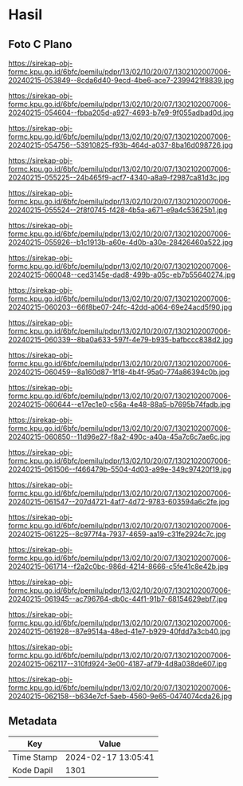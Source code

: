 # Hasil

## Foto C Plano

https://sirekap-obj-formc.kpu.go.id/6bfc/pemilu/pdpr/13/02/10/20/07/1302102007006-20240215-053849--8cda6d40-9ecd-4be6-ace7-2399421f8839.jpg

https://sirekap-obj-formc.kpu.go.id/6bfc/pemilu/pdpr/13/02/10/20/07/1302102007006-20240215-054604--fbba205d-a927-4693-b7e9-9f055adbad0d.jpg

https://sirekap-obj-formc.kpu.go.id/6bfc/pemilu/pdpr/13/02/10/20/07/1302102007006-20240215-054756--53910825-f93b-464d-a037-8ba16d098726.jpg

https://sirekap-obj-formc.kpu.go.id/6bfc/pemilu/pdpr/13/02/10/20/07/1302102007006-20240215-055225--24b465f9-acf7-4340-a8a9-f2987ca81d3c.jpg

https://sirekap-obj-formc.kpu.go.id/6bfc/pemilu/pdpr/13/02/10/20/07/1302102007006-20240215-055524--2f8f0745-f428-4b5a-a671-e9a4c53625b1.jpg

https://sirekap-obj-formc.kpu.go.id/6bfc/pemilu/pdpr/13/02/10/20/07/1302102007006-20240215-055926--b1c1913b-a60e-4d0b-a30e-28426460a522.jpg

https://sirekap-obj-formc.kpu.go.id/6bfc/pemilu/pdpr/13/02/10/20/07/1302102007006-20240215-060048--ced3145e-dad8-499b-a05c-eb7b55640274.jpg

https://sirekap-obj-formc.kpu.go.id/6bfc/pemilu/pdpr/13/02/10/20/07/1302102007006-20240215-060203--66f8be07-24fc-42dd-a064-69e24acd5f90.jpg

https://sirekap-obj-formc.kpu.go.id/6bfc/pemilu/pdpr/13/02/10/20/07/1302102007006-20240215-060339--8ba0a633-597f-4e79-b935-bafbccc838d2.jpg

https://sirekap-obj-formc.kpu.go.id/6bfc/pemilu/pdpr/13/02/10/20/07/1302102007006-20240215-060459--8a160d87-1f18-4b4f-95a0-774a86394c0b.jpg

https://sirekap-obj-formc.kpu.go.id/6bfc/pemilu/pdpr/13/02/10/20/07/1302102007006-20240215-060644--e17ec1e0-c56a-4e48-88a5-b7695b74fadb.jpg

https://sirekap-obj-formc.kpu.go.id/6bfc/pemilu/pdpr/13/02/10/20/07/1302102007006-20240215-060850--11d96e27-f8a2-490c-a40a-45a7c6c7ae6c.jpg

https://sirekap-obj-formc.kpu.go.id/6bfc/pemilu/pdpr/13/02/10/20/07/1302102007006-20240215-061506--f466479b-5504-4d03-a99e-349c97420f19.jpg

https://sirekap-obj-formc.kpu.go.id/6bfc/pemilu/pdpr/13/02/10/20/07/1302102007006-20240215-061547--207d4721-4af7-4d72-9783-603594a6c2fe.jpg

https://sirekap-obj-formc.kpu.go.id/6bfc/pemilu/pdpr/13/02/10/20/07/1302102007006-20240215-061225--8c977f4a-7937-4659-aa19-c31fe2924c7c.jpg

https://sirekap-obj-formc.kpu.go.id/6bfc/pemilu/pdpr/13/02/10/20/07/1302102007006-20240215-061714--f2a2c0bc-986d-4214-8666-c5fe41c8e42b.jpg

https://sirekap-obj-formc.kpu.go.id/6bfc/pemilu/pdpr/13/02/10/20/07/1302102007006-20240215-061945--ac796764-db0c-44f1-91b7-68154629ebf7.jpg

https://sirekap-obj-formc.kpu.go.id/6bfc/pemilu/pdpr/13/02/10/20/07/1302102007006-20240215-061928--87e9514a-48ed-41e7-b929-40fdd7a3cb40.jpg

https://sirekap-obj-formc.kpu.go.id/6bfc/pemilu/pdpr/13/02/10/20/07/1302102007006-20240215-062117--310fd924-3e00-4187-af79-4d8a038de607.jpg

https://sirekap-obj-formc.kpu.go.id/6bfc/pemilu/pdpr/13/02/10/20/07/1302102007006-20240215-062158--b634e7cf-5aeb-4560-9e65-0474074cda26.jpg


## Metadata

| Key        | Value               |
| ---------- | ------------------- |
| Time Stamp | 2024-02-17 13:05:41 |
| Kode Dapil | 1301                |



